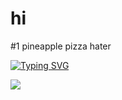 <h1 align="left">hi</h1>

#1 pineapple pizza hater


[![Typing SVG](https://readme-typing-svg.demolab.com?font=Fira+Code&pause=1000&random=false&width=435&lines=pineapple+pizza+sucks+)](https://git.io/typing-svg)



![](https://komarev.com/ghpvc/?username=ashertenenbaum&base=1000)
